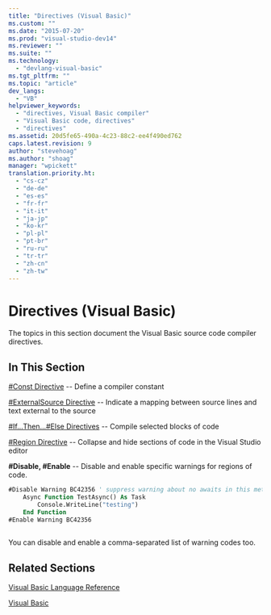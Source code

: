```yaml
---
title: "Directives (Visual Basic)"
ms.custom: ""
ms.date: "2015-07-20"
ms.prod: "visual-studio-dev14"
ms.reviewer: ""
ms.suite: ""
ms.technology: 
  - "devlang-visual-basic"
ms.tgt_pltfrm: ""
ms.topic: "article"
dev_langs: 
  - "VB"
helpviewer_keywords: 
  - "directives, Visual Basic compiler"
  - "Visual Basic code, directives"
  - "directives"
ms.assetid: 20d5fe65-490a-4c23-88c2-ee4f490ed762
caps.latest.revision: 9
author: "stevehoag"
ms.author: "shoag"
manager: "wpickett"
translation.priority.ht: 
  - "cs-cz"
  - "de-de"
  - "es-es"
  - "fr-fr"
  - "it-it"
  - "ja-jp"
  - "ko-kr"
  - "pl-pl"
  - "pt-br"
  - "ru-ru"
  - "tr-tr"
  - "zh-cn"
  - "zh-tw"
---
```

# Directives (Visual Basic)
The topics in this section document the Visual Basic source code compiler directives.  
  
## In This Section  
 [#Const Directive](../../../visual-basic\language-reference\directives/const-directive.md) -- Define a compiler constant  
  
 [#ExternalSource Directive](../../../visual-basic\language-reference\directives/externalsource-directive.md) -- Indicate a mapping between source lines and text external to the source  
  
 [#If...Then...#Else Directives](../../../visual-basic\language-reference\directives/if-then-else-directives.md) -- Compile selected blocks of code  
  
 [#Region Directive](../../../visual-basic\language-reference\directives/region-directive.md) -- Collapse and hide sections of code in the Visual Studio editor  
  
 **#Disable, #Enable** -- Disable and enable specific warnings for regions of code.  
  
```vb  
#Disable Warning BC42356 ' suppress warning about no awaits in this method  
    Async Function TestAsync() As Task  
        Console.WriteLine("testing")  
    End Function  
#Enable Warning BC42356  
  
```  
  
 You can disable and enable a comma-separated list of warning codes too.  
  
## Related Sections  
 [Visual Basic Language Reference](../../../visual-basic\language-reference/index.md)  
  
 [Visual Basic](../../../visual-basic/index.md)